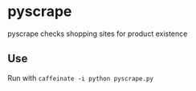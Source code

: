 # pyscrape
pyscrape checks shopping sites for product existence
## Use
Run with `caffeinate -i python pyscrape.py`
